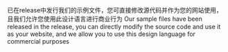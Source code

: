 已在release中发行我们的示例文件，您可直接修改源代码并作为您的网站使用，且我们允许您使用此设计语言进行商业行为
Our sample files have been released in the release, you can directly modify the source code and use it as your website, and we allow you to use this design language for commercial purposes
